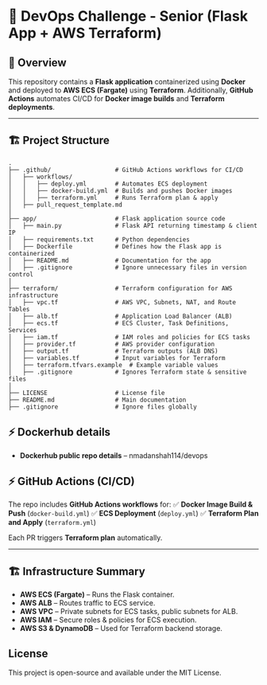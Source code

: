 # 🚀 DevOps Challenge - Senior (Flask App + AWS Terraform)

## 📌 Overview
This repository contains a **Flask application** containerized using **Docker** and deployed to **AWS ECS (Fargate)** using **Terraform**. Additionally, **GitHub Actions** automates CI/CD for **Docker image builds** and **Terraform deployments**.

---

## 🏗️ Project Structure

```plaintext
.
├── .github/                  # GitHub Actions workflows for CI/CD
│   ├── workflows/
│   │   ├── deploy.yml        # Automates ECS deployment
│   │   ├── docker-build.yml  # Builds and pushes Docker images
│   │   ├── terraform.yml     # Runs Terraform plan & apply
│   ├── pull_request_template.md
│
├── app/                      # Flask application source code
│   ├── main.py               # Flask API returning timestamp & client IP
│   ├── requirements.txt      # Python dependencies
│   ├── Dockerfile            # Defines how the Flask app is containerized
│   ├── README.md             # Documentation for the app
│   ├── .gitignore            # Ignore unnecessary files in version control
│
├── terraform/                # Terraform configuration for AWS infrastructure
│   ├── vpc.tf                # AWS VPC, Subnets, NAT, and Route Tables
│   ├── alb.tf                # Application Load Balancer (ALB)
│   ├── ecs.tf                # ECS Cluster, Task Definitions, Services
│   ├── iam.tf                # IAM roles and policies for ECS tasks
│   ├── provider.tf           # AWS provider configuration
│   ├── output.tf             # Terraform outputs (ALB DNS)
│   ├── variables.tf          # Input variables for Terraform
│   ├── terraform.tfvars.example  # Example variable values
│   ├── .gitignore            # Ignores Terraform state & sensitive files
│
├── LICENSE                   # License file
├── README.md                 # Main documentation
├── .gitignore                # Ignore files globally
```
## ⚡ Dockerhub details
- **Dockerhub public repo details** – nmadanshah114/devops

## ⚡ GitHub Actions (CI/CD)

The repo includes **GitHub Actions workflows** for:
✅ **Docker Image Build & Push** (`docker-build.yml`)
✅ **ECS Deployment** (`deploy.yml`)
✅ **Terraform Plan and Apply** (`terraform.yml`)

Each PR triggers **Terraform plan** automatically.

---

## 🏗️ Infrastructure Summary
- **AWS ECS (Fargate)** – Runs the Flask container.
- **AWS ALB** – Routes traffic to ECS service.
- **AWS VPC** – Private subnets for ECS tasks, public subnets for ALB.
- **AWS IAM** – Secure roles & policies for ECS execution.
- **AWS S3 & DynamoDB** – Used for Terraform backend storage.

## License
This project is open-source and available under the MIT License.
